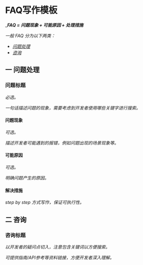 # FAQ写作模板

__**FAQ = 问题现象 + 可能原因 + 处理措施**_

_一般 FAQ 分为以下两类：_

* _[问题处理](#一-问题处理)_
* _[咨询](#二-咨询)_

## 一 问题处理

### 问题标题

_必选。_

_一句话描述问题的现象，需要考虑到开发者使用哪些关键字进行搜索。_

#### 问题现象

_可选。_

_描述开发者可能遇到的报错，例如问题出现的场景现象等。_

#### 可能原因

_可选。_

_明确问题产生的原因。_

#### 解决措施

_step by step 方式写作，保证可执行性。_

## 二 咨询

### 咨询标题

_以开发者的疑问点切入，注意包含关键词以方便搜索。_

_可提供指南/API参考等资料链接，方便开发者深入理解。_